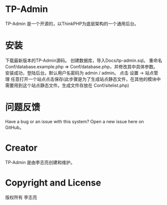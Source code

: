 # TP-Admin
TP-Admin 是一个开源的，以ThinkPHP为底层架构的一个通用后台。

# 安装
下载最新版本的TP-Admin源码。
创建数据库，导入Docs/tp-admin.sql。
重命名Conf/database.example.php => Conf/database.php，并修改其中具体参数。
安装成功，登陆后台。默认用户名密码为 admin / admin。
点击 设置 -> 站点管理 任意打开一个站点点击保存(此步骤是为了生成站点静态文件，在其他的模块中需要用到这个站点静态文件。生成文件存放在 Conf/sitelist.php)

# 问题反馈
Have a bug or an issue with this system? Open a new issue here on GitHub。

# Creator
TP-Admin 是由李志亮创建和维护。

# Copyright and License
版权所有 李志亮
